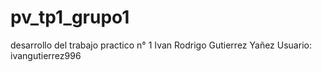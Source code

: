 # pv_tp1_grupo1
desarrollo del trabajo practico n° 1
Ivan Rodrigo Gutierrez Yañez  Usuario: ivangutierrez996
